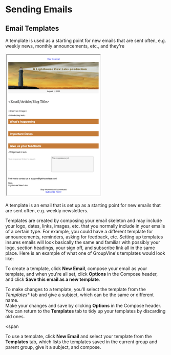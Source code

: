 # Sending Emails

<span id="gv-3send-6templates"></span>
## Email Templates

A template is used as a starting point for new emails that are sent often, e.g. weekly news, monthly announcements, etc., 
and they're 


<img src="/docimages/lighthouse-email-template.png" height="450">
 

A template is an email that is set up as a starting point for new emails that are sent often, e.g. weekly newsletters. 

Templates are created by composing your email skeleton and may include your logo, dates, links, images, etc. that you normally include 
in your emails of a certain type.  For example, you could have a different template for announcements, reminders, asking for feedback, etc. 
Setting up templates insures emails will look basically the same and familiar with possibly your logo, section headings, your
sign off, and subscribe link all in the same place.  Here is an example of what one of GroupVine's templates would look like:


To create a template, click **New Email**, compose your email as your template, and when you're all set, click **Options** in the Compose 
header, and click **Save this email as a new template**.

To make changes to a template, you'll select the template from the *Templates** tab and give a subject, which can be the same or different name.  
Make your changes and save by clicking **Options** in the Compose header.  You can return to the **Templates** tab to tidy up your 
templates by discarding old ones.  

<span 

To use a template, click **New Email** and select your template from the **Templates** tab, which lists the templates saved 
in the current group and parent group, give it a subject, and compose.
